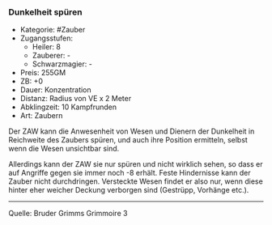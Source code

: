 ### Dunkelheit spüren

- Kategorie: #Zauber
- Zugangsstufen:
  - Heiler: 8
  - Zauberer: -
  - Schwarzmagier: -
- Preis: 255GM
- ZB: +0
- Dauer: Konzentration
- Distanz: Radius von VE x 2 Meter
- Abklingzeit: 10 Kampfrunden
- Art: Zaubern

Der ZAW kann die Anwesenheit von Wesen und Dienern der Dunkelheit in Reichweite des Zaubers spüren, und auch ihre Position ermitteln, selbst wenn die Wesen unsichtbar sind.

Allerdings kann der ZAW sie nur spüren und nicht wirklich sehen, so dass er auf Angriffe gegen sie immer noch -8 erhält. Feste Hindernisse kann der Zauber nicht durchdringen. Versteckte Wesen findet er also nur, wenn diese hinter eher weicher Deckung verborgen sind (Gestrüpp, Vorhänge etc.).

---

Quelle: Bruder Grimms Grimmoire 3
